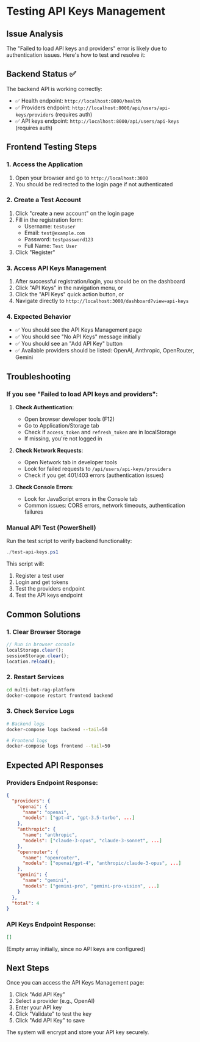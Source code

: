 # Testing API Keys Management

## Issue Analysis

The "Failed to load API keys and providers" error is likely due to authentication issues. Here's how to test and resolve it:

## Backend Status ✅

The backend API is working correctly:
- ✅ Health endpoint: `http://localhost:8000/health`
- ✅ Providers endpoint: `http://localhost:8000/api/users/api-keys/providers` (requires auth)
- ✅ API keys endpoint: `http://localhost:8000/api/users/api-keys` (requires auth)

## Frontend Testing Steps

### 1. Access the Application
1. Open your browser and go to `http://localhost:3000`
2. You should be redirected to the login page if not authenticated

### 2. Create a Test Account
1. Click "create a new account" on the login page
2. Fill in the registration form:
   - Username: `testuser`
   - Email: `test@example.com`
   - Password: `testpassword123`
   - Full Name: `Test User`
3. Click "Register"

### 3. Access API Keys Management
1. After successful registration/login, you should be on the dashboard
2. Click "API Keys" in the navigation menu, or
3. Click the "API Keys" quick action button, or
4. Navigate directly to `http://localhost:3000/dashboard?view=api-keys`

### 4. Expected Behavior
- ✅ You should see the API Keys Management page
- ✅ You should see "No API Keys" message initially
- ✅ You should see an "Add API Key" button
- ✅ Available providers should be listed: OpenAI, Anthropic, OpenRouter, Gemini

## Troubleshooting

### If you see "Failed to load API keys and providers":

1. **Check Authentication**:
   - Open browser developer tools (F12)
   - Go to Application/Storage tab
   - Check if `access_token` and `refresh_token` are in localStorage
   - If missing, you're not logged in

2. **Check Network Requests**:
   - Open Network tab in developer tools
   - Look for failed requests to `/api/users/api-keys/providers`
   - Check if you get 401/403 errors (authentication issues)

3. **Check Console Errors**:
   - Look for JavaScript errors in the Console tab
   - Common issues: CORS errors, network timeouts, authentication failures

### Manual API Test (PowerShell)

Run the test script to verify backend functionality:
```powershell
./test-api-keys.ps1
```

This script will:
1. Register a test user
2. Login and get tokens
3. Test the providers endpoint
4. Test the API keys endpoint

## Common Solutions

### 1. Clear Browser Storage
```javascript
// Run in browser console
localStorage.clear();
sessionStorage.clear();
location.reload();
```

### 2. Restart Services
```bash
cd multi-bot-rag-platform
docker-compose restart frontend backend
```

### 3. Check Service Logs
```bash
# Backend logs
docker-compose logs backend --tail=50

# Frontend logs  
docker-compose logs frontend --tail=50
```

## Expected API Responses

### Providers Endpoint Response:
```json
{
  "providers": {
    "openai": {
      "name": "openai",
      "models": ["gpt-4", "gpt-3.5-turbo", ...]
    },
    "anthropic": {
      "name": "anthropic", 
      "models": ["claude-3-opus", "claude-3-sonnet", ...]
    },
    "openrouter": {
      "name": "openrouter",
      "models": ["openai/gpt-4", "anthropic/claude-3-opus", ...]
    },
    "gemini": {
      "name": "gemini",
      "models": ["gemini-pro", "gemini-pro-vision", ...]
    }
  },
  "total": 4
}
```

### API Keys Endpoint Response:
```json
[]
```
(Empty array initially, since no API keys are configured)

## Next Steps

Once you can access the API Keys Management page:
1. Click "Add API Key"
2. Select a provider (e.g., OpenAI)
3. Enter your API key
4. Click "Validate" to test the key
5. Click "Add API Key" to save

The system will encrypt and store your API key securely.